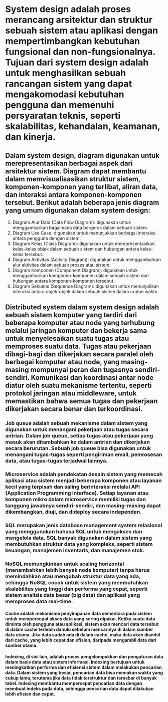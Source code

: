 # System design adalah proses merancang arsitektur dan struktur sebuah sistem atau aplikasi dengan mempertimbangkan kebutuhan fungsional dan non-fungsionalnya. Tujuan dari system design adalah untuk menghasilkan sebuah rancangan sistem yang dapat mengakomodasi kebutuhan pengguna dan memenuhi persyaratan teknis, seperti skalabilitas, kehandalan, keamanan, dan kinerja.

## Dalam system design, diagram digunakan untuk merepresentasikan berbagai aspek dari arsitektur sistem. Diagram dapat membantu dalam memvisualisasikan struktur sistem, komponen-komponen yang terlibat, aliran data, dan interaksi antara komponen-komponen tersebut. Berikut adalah beberapa jenis diagram yang umum digunakan dalam system design:
1. Diagram Alur Data (Data Flow Diagram): digunakan untuk menggambarkan bagaimana data bergerak dalam sebuah sistem.
2. Diagram Use Case: digunakan untuk menunjukkan berbagai interaksi antara pengguna dengan sistem.
3. Diagram Kelas (Class Diagram): digunakan untuk merepresentasikan kelas-kelas objek dalam sebuah sistem dan hubungan antara kelas-kelas tersebut.
4. Diagram Aktivitas (Activity Diagram): digunakan untuk menggambarkan alur aktivitas dalam sebuah proses atau sistem.
5. Diagram Komponen (Component Diagram): digunakan untuk menggambarkan komponen-komponen dalam sebuah sistem dan hubungan antara komponen-komponen tersebut.
6. Diagram Sekuens (Sequence Diagram): digunakan untuk menunjukkan interaksi antara objek-objek dalam sebuah sistem dalam urutan waktu.

## Distributed system dalam system design adalah sebuah sistem komputer yang terdiri dari beberapa komputer atau node yang terhubung melalui jaringan komputer dan bekerja sama untuk menyelesaikan suatu tugas atau memproses suatu data. Tugas atau pekerjaan dibagi-bagi dan dikerjakan secara paralel oleh berbagai komputer atau node, yang masing-masing mempunyai peran dan tugasnya sendiri-sendiri. Komunikasi dan koordinasi antar node diatur oleh suatu mekanisme tertentu, seperti protokol jaringan atau middleware, untuk memastikan bahwa semua tugas dan pekerjaan dikerjakan secara benar dan terkoordinasi.

### Job queue adalah sebuah mekanisme dalam sistem yang digunakan untuk menangani pekerjaan atau tugas secara antrian. Dalam job queue, setiap tugas atau pekerjaan yang masuk akan ditambahkan ke dalam antrian dan dikerjakan secara berurutan. Sebuah job queue bisa digunakan untuk menangani tugas-tugas seperti pengiriman email, pemrosesan data, atau tugas-tugas terjadwal lainnya.

### Microservice adalah pendekatan desain sistem yang memecah aplikasi atau sistem menjadi beberapa komponen atau layanan kecil yang terpisah dan saling berinteraksi melalui API (Application Programming Interface). Setiap layanan atau komponen mikro dalam microservice memiliki tugas dan tanggung jawabnya sendiri-sendiri, dan masing-masing dapat dikembangkan, diuji, dan dideploy secara independen.

### SQL merupakan jenis database management system relasional yang menggunakan bahasa SQL untuk mengakses dan mengelola data. SQL banyak digunakan dalam sistem yang membutuhkan struktur data yang kompleks, seperti sistem keuangan, manajemen inventaris, dan manajemen stok.

### NoSQL memungkinkan untuk scaling horizontal (menambahkan lebih banyak node komputer) tanpa harus memindahkan atau mengubah struktur data yang ada, sehingga NoSQL cocok untuk sistem yang membutuhkan skalabilitas yang tinggi dan performa yang cepat, seperti sistem analisis data besar (big data) dan aplikasi yang memproses data real-time.

#### Cache adalah mekanisme penyimpanan data sementara pada sistem untuk mempercepat akses data yang sering dipakai. Ketika suatu data diminta oleh pengguna atau aplikasi, sistem akan mencari data tersebut di dalam cache terlebih dahulu sebelum mencarinya di dalam sumber data utama. Jika data sudah ada di dalam cache, maka data akan diambil dari cache, yang lebih cepat dan efisien, daripada mengambil data dari sumber utama.

#### Indexing, di sisi lain, adalah proses pengelompokkan dan pengaturan data dalam basis data atau sistem informasi. Indexing bertujuan untuk meningkatkan performa dan efisiensi sistem dalam melakukan pencarian data. Dalam sistem yang besar, pencarian data bisa memakan waktu yang cukup lama, terutama jika data tidak terstruktur dan tersebar di banyak tabel. Indexing membantu mempercepat pencarian data dengan membuat indeks pada data, sehingga pencarian data dapat dilakukan lebih efisien dan cepat.